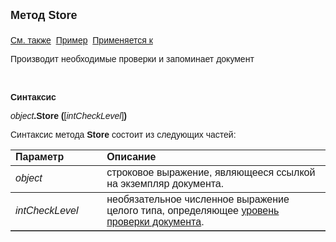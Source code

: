 <html>
<head>
<title>Документ\Store</title>
</head>

<body>

<p><strong><font size="4" face="Arial">Метод Store<br>
<br>
</font></strong><font face="Arial"><a href="../Asdoc.html">См. также</a>&nbsp;
<u>Пример</u>&nbsp; <a href="../Asdoc.html">Применяется к</a></font></p>

<p class="label"><font face="Arial">Производит необходимые проверки и 
запоминает документ</font></p>

<p class="label">&nbsp;</p>

<p class="label"><font face="Arial"><b>Синтаксис</b></font></p>

<p><font face="Arial"><em>object</em><strong>.Store </strong><strong> 
(</strong>[<i>intCheckLevel</i>]<strong>)</strong></font></p>

<p><font face="Arial">Синтаксис метода <strong>Store</strong>
состоит из следующих частей:</font></p>

<table border="1" cellPadding="5" cols="2" frame="below" rules="rows">
<TBODY>
  <tr vAlign="top">
    <td class="label" width="29%"><font face="Arial"><b>Параметр</b></font></td>
    <td class="label" width="71%"><font face="Arial"><strong>Описание</strong></font></td>
  </tr>
  <tr>
    <td width="29%"><font face="Arial"><em>object</em></font></td>
    <td width="71%"><font face="Arial">строковое выражение, являющееся 
	ссылкой на экземпляр документа.</font></td>
  </tr>
  <tr>
    <td width="29%"><font face="Arial"><i>intCheckLevel</i></font></td>
    <td width="71%"><font face="Arial">необязательное численное 
	выражение целого типа, определяющее <a href="DocCheckLevel.html">уровень проверки документа</a>.</font></td>
  </tr>
</table>
<br>
</body>
</html>
